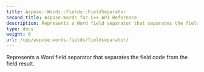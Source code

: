 ```yaml
---
title: Aspose::Words::Fields::FieldSeparator
second_title: Aspose.Words for C++ API Reference
description: Represents a Word field separator that separates the field code from the field result. 
type: docs
weight: 0
url: /cpp/aspose.words.fields/fieldseparator/
---
```


Represents a Word field separator that separates the field code from the field result. 

